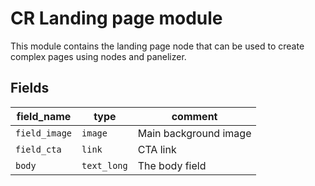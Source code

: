 # CR Landing page module

This module contains the landing page node that can be used to create complex pages using nodes and panelizer.

## Fields

|field_name|type|comment|
|--- | --- | --- |
|`field_image`|`image`|Main background image|
|`field_cta`|`link`|CTA link|
|`body`|`text_long`|The body field|
